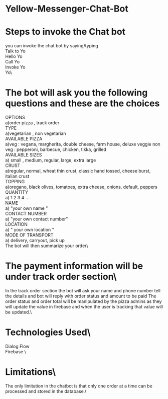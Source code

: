 # Yellow-Messenger-Chat-Bot
# Steps to invoke the Chat bot
you can invoke the chat bot by saying/typing\
Talk to Yo\
Hello Yo\
Call Yo\
Invoke Yo\
Yo\
# The bot will ask you the following questions  and these are the choices
OPTIONS\
a)order pizza , track order\
TYPE\
a)vegetarian , non vegetarian\
AVAILABLE PIZZA\
a)veg : vegana, margherita, double cheese, farm house, deluxe veggie non veg : pepperoni, barbecue, chicken, tikka, grilled\
AVAILABLE SIZES\
a) small , medium, regular, large, extra large\
CRUST\
a)regular, normal, wheat thin crust, classic hand tossed, cheese burst, italian crust\
TOPPING\
a)oregano, black olives, tomatoes, extra cheese, onions, default, peppers\
QUANTITY\
a) 1 2 3 4 ....\
NAME\
a) "your own name "\
CONTACT NUMBER\
a) "your own contact number"\
LOCATION\
a) " your own location "\
MODE OF TRANSPORT\
a) delivery, carryout, pick up\
The bot will then summarize your order\
# The payment information will be under track order section\
In the track order section the bot will ask your name and phone number tell the details and bot will reply with order status and amount to be paid
The order status and order total will be manipulated by the pizza admins as they will update the value in firebase and when the user is tracking that value will be updated.\
 
# Technologies Used\
Dialog Flow\
Firebase \
 
# Limitations\
The only limitation in the chatbot is that only one order at a time can be processed and stored in the database.\
